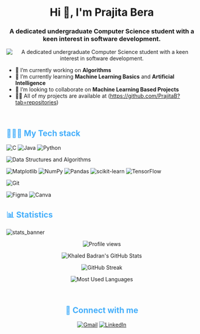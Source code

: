 <h1 align="center">Hi 👋, I'm Prajita Bera</h1>

<!-- <p align="center"> <img src="https://github.com/PrajitaB/GraphicDesign/blob/main/Personal/Asset%205.png" alt="PrajitaB" /> </p> -->
<!--<p align="center"> <iframe src="https://giphy.com/embed/Lny6Rw04nsOOc" width="480" height="360" frameBorder="0" class="giphy-embed" allowFullScreen></iframe> </p> -->
<!--<p align="center"> <img src="https://giphy.com/embed/Lny6Rw04nsOOc" alt="PrajitaB" /> </p> -->


<div align="center">
<h3 align="center">A dedicated undergraduate Computer Science student with a
keen interest in software development.</h3>
  
![A dedicated undergraduate Computer Science student with a
keen interest in software development.](https://media.giphy.com/media/xFkgeu7dhfgqqxJqmj/giphy.gif)
</div>
<!--bal-->

- 🔭 I’m currently working on **Algorithms**
- 🌱 I’m currently learning **Machine Learning Basics** and **Artificial Intelligence**
- 👯 I’m looking to collaborate on **Machine Learning Based Projects**
- 👨‍💻 All of my projects are available at (https://github.com/PrajitaB?tab=repositories)

<br>

  
<h2 style="color: #44AEFB">👨🏻‍💻 My Tech stack</h2>

![C](https://img.shields.io/badge/c-%2300599C.svg?style=for-the-badge&logo=c&logoColor=white)
![Java](https://img.shields.io/badge/java-%23ED8B00.svg?style=for-the-badge&logo=openjdk&logoColor=white)
![Python](https://img.shields.io/badge/python-3670A0?style=for-the-badge&logo=python&logoColor=ffdd54)

![Data Structures and Algorithms](https://img.shields.io/badge/Data%20Structures%20and%20Algorithms-blue)

![Matplotlib](https://img.shields.io/badge/Matplotlib-%23ffffff.svg?style=for-the-badge&logo=Matplotlib&logoColor=black)
![NumPy](https://img.shields.io/badge/numpy-%23013243.svg?style=for-the-badge&logo=numpy&logoColor=white)
![Pandas](https://img.shields.io/badge/pandas-%23150458.svg?style=for-the-badge&logo=pandas&logoColor=white)
![scikit-learn](https://img.shields.io/badge/scikit--learn-%23F7931E.svg?style=for-the-badge&logo=scikit-learn&logoColor=white)
![TensorFlow](https://img.shields.io/badge/TensorFlow-%23FF6F00.svg?style=for-the-badge&logo=TensorFlow&logoColor=white)

![Git](https://img.shields.io/badge/git-%23F05033.svg?style=for-the-badge&logo=git&logoColor=white)

![Figma](https://img.shields.io/badge/figma-%23F24E1E.svg?style=for-the-badge&logo=figma&logoColor=white)
![Canva](https://img.shields.io/badge/Canva-%2300C4CC.svg?style=for-the-badge&logo=Canva&logoColor=white)
<br>




<!--

[![Top Langs](https://github-readme-stats.vercel.app/api/top-langs/?username=PrajitaB)](https://github.com/anuraghazra/github-readme-stats)

![GitHub stats](https://github-readme-stats.vercel.app/api?username=PrajitaB&show_icons=true)  

![GitHub streak stats](https://streak-stats.demolab.com/?user=PrajitaB)  

[![GitHub Activity Graph](https://github-readme-activity-graph.vercel.app/graph?username=PrajitaB&bg_color=d1faff&color=654c9e&line=00aaff&point=ff0000&area=true&hide_border=true)](https://github.com/ashutosh00710/github-readme-activity-graph)

-->



<!-- Statistics -->

<h2 style="color: #44AEFB">📊 Statistics</h2>

![stats_banner](https://15d.co/wp-content/uploads/2018/04/3loaders.gif)

<!-- Begin Stats Cards -->
<!-- Resources:  -->
<!-- Github & Languages Stats: https://github.com/anuraghazra/github-readme-stats --> 
<!-- Streak Stats: https://github.com/denvercoder1/github-readme-streak-stats -->
<!-- Change the value after ?username= to your GitHub username. -->
<div class="stats" align="center">

![Profile views](https://komarev.com/ghpvc/?username=PrajitaB&style=for-the-badge)

![Khaled Badran's GitHub Stats](https://github-readme-stats.vercel.app/api?username=PrajitaB&hide=stars&count_private=true&show_icons=true&theme=algolia&border_radius=20)

![GitHub Streak](https://streak-stats.demolab.com?user=PrajitaB&count_private=true&theme=algolia&border_radius=20)

<!-- ![Most Used Languages](https://github-readme-stats.vercel.app/api/top-langs/?username=KhaledBadranDev&show_icons=true&theme=algolia&border_radius=20) -->
    
<!-- compact programming languages layout -->
![Most Used Languages](https://github-readme-stats.vercel.app/api/top-langs/?username=PrajitaB&layout=compact&show_icons=true&theme=algolia&border_radius=20)
</div>
<!--  End Stats Cards -->
<br>

<div align="center">
  
<h2 style="color: #44AEFB">🤝 Connect with me</h2>
  
[![Gmail](https://img.shields.io/badge/Gmail-D14836?style=for-the-badge&logo=gmail&logoColor=white)](mailto:prajitandian@gmail.com)
[![LinkedIn](https://img.shields.io/badge/linkedin-%230077B5.svg?style=for-the-badge&logo=linkedin&logoColor=white)](https://www.linkedin.com/in/prajita-bera-7b4b26267/?originalSubdomain=in)

</div>

<br>





<!-- https://github.com/Ileriayo/markdown-badges -->
<!-- https://arturssmirnovs.github.io/github-profile-readme-generator/ -->


